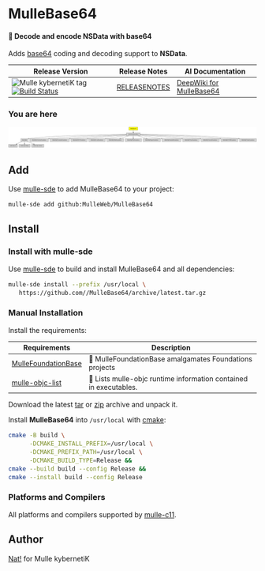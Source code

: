 # MulleBase64

#### 💬 Decode and encode NSData with base64

Adds [base64](https://en.wikipedia.org/wiki/Base64) coding and decoding support
to **NSData**.


| Release Version                                       | Release Notes  | AI Documentation
|-------------------------------------------------------|----------------|---------------
| ![Mulle kybernetiK tag](https://img.shields.io/github/tag/MulleWeb/MulleBase64.svg) [![Build Status](https://github.com/MulleWeb/MulleBase64/workflows/CI/badge.svg)](//github.com/MulleWeb/MulleBase64/actions) | [RELEASENOTES](RELEASENOTES.md) | [DeepWiki for MulleBase64](https://deepwiki.com/MulleWeb/MulleBase64)








### You are here

![Overview](overview.dot.svg)


## Add

Use [mulle-sde](//github.com/mulle-sde) to add MulleBase64 to your project:

``` sh
mulle-sde add github:MulleWeb/MulleBase64
```

## Install

### Install with mulle-sde

Use [mulle-sde](//github.com/mulle-sde) to build and install MulleBase64 and all dependencies:

``` sh
mulle-sde install --prefix /usr/local \
   https://github.com//MulleBase64/archive/latest.tar.gz
```

### Manual Installation

Install the requirements:

| Requirements                                 | Description
|----------------------------------------------|-----------------------
| [MulleFoundationBase](https://github.com/MulleFoundation/MulleFoundationBase)             | 🧱 MulleFoundationBase amalgamates Foundations projects
| [mulle-objc-list](https://github.com/mulle-objc/mulle-objc-list)             | 📒 Lists mulle-objc runtime information contained in executables.

Download the latest [tar](https://github.com/MulleWeb/MulleBase64/archive/refs/tags/latest.tar.gz) or [zip](https://github.com/MulleWeb/MulleBase64/archive/refs/tags/latest.zip) archive and unpack it.

Install **MulleBase64** into `/usr/local` with [cmake](https://cmake.org):

``` sh
cmake -B build \
      -DCMAKE_INSTALL_PREFIX=/usr/local \
      -DCMAKE_PREFIX_PATH=/usr/local \
      -DCMAKE_BUILD_TYPE=Release &&
cmake --build build --config Release &&
cmake --install build --config Release
```

### Platforms and Compilers

All platforms and compilers supported by
[mulle-c11](//github.com/mulle-c/mulle-c11).


## Author

[Nat!](https://mulle-kybernetik.com/weblog) for Mulle kybernetiK  

